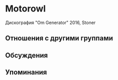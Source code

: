 # Motorowl

Дискография
"Om Generator" 2016, Stoner

## Отношения с другими группами


## Обсуждения


## Упоминания

